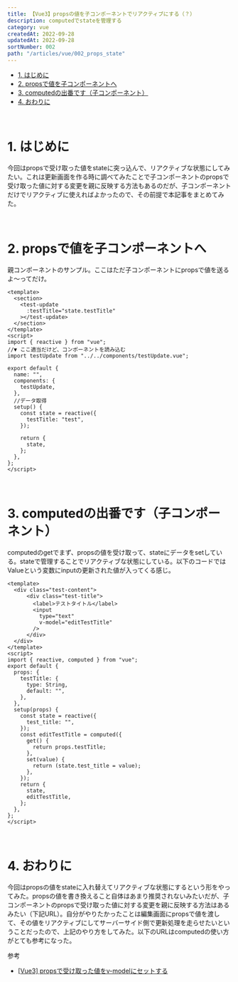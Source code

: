 ```yaml
---
title: 【Vue3】propsの値を子コンポーネントでリアクティブにする（？）
description: computedでstateを管理する
category: vue
createdAt: 2022-09-28
updatedAt: 2022-09-28
sortNumber: 002
path: "/articles/vue/002_props_state"
---
```


<nuxt-content-wrapper>

<!-- code_chunk_output -->
- [1. はじめに](#1-はじめに)
- [2. propsで値を子コンポーネントへ](#2-propsで値を子コンポーネントへ)
- [3. computedの出番です（子コンポーネント）](#3-computedの出番です子コンポーネント)
- [4. おわりに](#4-おわりに)

<!-- /code_chunk_output -->

<br>

# 1. はじめに
今回はpropsで受け取った値をstateに突っ込んで、リアクティブな状態にしてみたい。これは更新画面を作る時に調べてみたことで子コンポーネントのpropsで受け取った値に対する変更を親に反映する方法もあるのだが、子コンポーネントだけでリアクティブに使えればよかったので、その前提で本記事をまとめてみた。

<br>

# 2. propsで値を子コンポーネントへ
親コンポーネントのサンプル。ここはただ子コンポーネントにpropsで値を送るよ～ってだけ。
```vue
<template>
  <section>
    <test-update
      :testTitle="state.testTitle"
    ></test-update>
  </section>
</template>
<script>
import { reactive } from "vue";
//▼ ここ適当だけど、コンポーネントを読み込む
import testUpdate from "../../components/testUpdate.vue"; 

export default {
  name: "",
  components: {
    testUpdate,
  },
  //データ取得
  setup() {
    const state = reactive({
      testTitle: "test",
    });

    return {
      state,
    };
  },
};
</script>

```

<br>

# 3. computedの出番です（子コンポーネント）
computedのgetでまず、propsの値を受け取って、stateにデータをsetしている。stateで管理することでリアクティブな状態にしている。以下のコードではValueという変数にinputの更新された値が入ってくる感じ。
```vue
<template>
  <div class="test-content">
      <div class="test-title">
        <label>テストタイトル</label>
        <input
          type="text"
          v-model="editTestTitle"
        />
      </div>
  </div>
</template>
<script>
import { reactive, computed } from "vue";
export default {
  props: {
    testTitle: {
      type: String,
      default: "",
    },
  },
  setup(props) {
    const state = reactive({
      test_title: "",
    });
    const editTestTitle = computed({
      get() {
        return props.testTitle;
      },
      set(value) {
        return (state.test_title = value);
      },
    });
    return {
      state,
      editTestTitle,
    };
  },
};
</script>
```

<br>

# 4. おわりに
今回はpropsの値をstateに入れ替えてリアクティブな状態にするという形をやってみた。propsの値を書き換えること自体はあまり推奨されないみたいだが、子コンポーネントのpropsで受け取った値に対する変更を親に反映する方法はあるみたい（下記URL）。自分がやりたかったことは編集画面にpropsで値を渡して、その値をリアクティブにしてサーバーサイド側で更新処理を走らせたいということだったので、上記のやり方をしてみた。以下のURLはcomputedの使い方がとても参考になった。

参考
- [[Vue3] propsで受け取った値をv-modelにセットする](https://wonwon-eater.com/vue-v-model/)

</nuxt-content-wrapper>
